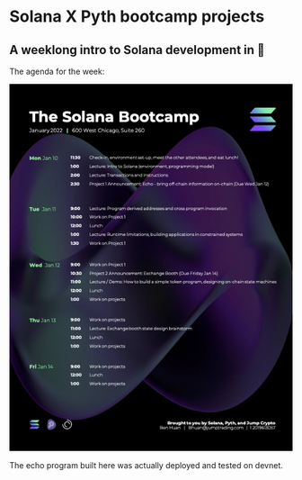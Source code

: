 # Solana X Pyth bootcamp projects

## A weeklong intro to Solana development in 🦀

The agenda for the week:

![bootcamp agenda](bootcamp_agenda.png)

The echo program built here was actually deployed and tested on devnet.

